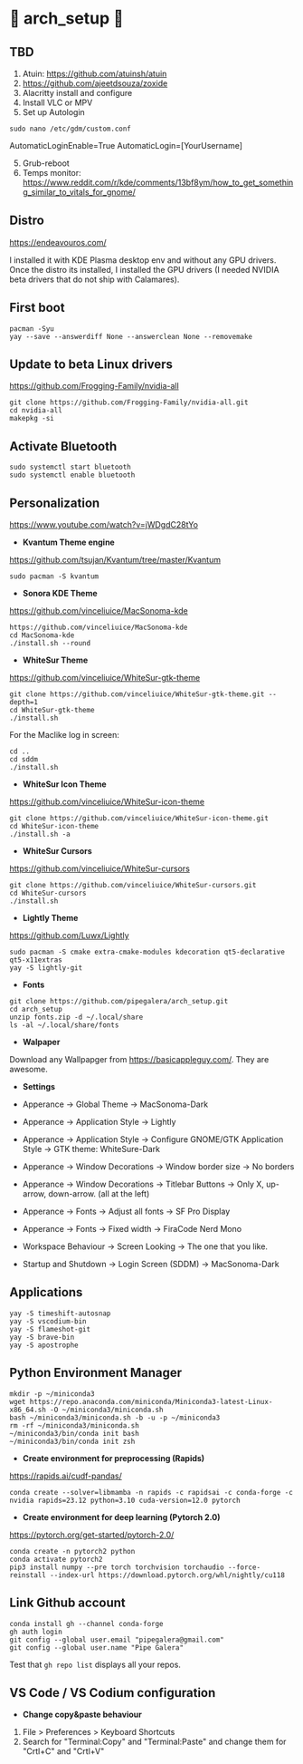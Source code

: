 # 🚧 arch_setup 🚧


## TBD 

1. Atuin: https://github.com/atuinsh/atuin
2. https://github.com/ajeetdsouza/zoxide
3. Alacritty install and configure
4. Install VLC or MPV
5. Set up Autologin

`sudo nano /etc/gdm/custom.conf`

AutomaticLoginEnable=True
AutomaticLogin=[YourUsername]

5. Grub-reboot
6. Temps monitor: https://www.reddit.com/r/kde/comments/13bf8ym/how_to_get_something_similar_to_vitals_for_gnome/

## Distro 

https://endeavouros.com/

I installed it with KDE Plasma desktop env and without any GPU drivers. Once the distro its installed, I installed the GPU drivers (I needed NVIDIA beta drivers that do not ship with Calamares). 

## First boot

```
pacman -Syu
yay --save --answerdiff None --answerclean None --removemake
```

## Update to beta Linux drivers

https://github.com/Frogging-Family/nvidia-all

```
git clone https://github.com/Frogging-Family/nvidia-all.git
cd nvidia-all
makepkg -si
```

## Activate Bluetooth 

```
sudo systemctl start bluetooth
sudo systemctl enable bluetooth
```

## Personalization 

https://www.youtube.com/watch?v=jWDgdC28tYo

- **Kvantum Theme engine**

https://github.com/tsujan/Kvantum/tree/master/Kvantum

```
sudo pacman -S kvantum
```

- **Sonora KDE Theme**

https://github.com/vinceliuice/MacSonoma-kde

```
https://github.com/vinceliuice/MacSonoma-kde
cd MacSonoma-kde
./install.sh --round
```

- **WhiteSur Theme**

https://github.com/vinceliuice/WhiteSur-gtk-theme

```
git clone https://github.com/vinceliuice/WhiteSur-gtk-theme.git --depth=1
cd WhiteSur-gtk-theme
./install.sh
```

For the Maclike log in screen: 

```
cd ..
cd sddm
./install.sh
```

- **WhiteSur Icon Theme**

https://github.com/vinceliuice/WhiteSur-icon-theme

```
git clone https://github.com/vinceliuice/WhiteSur-icon-theme.git
cd WhiteSur-icon-theme
./install.sh -a
```

- **WhiteSur Cursors**

https://github.com/vinceliuice/WhiteSur-cursors

```
git clone https://github.com/vinceliuice/WhiteSur-cursors.git
cd WhiteSur-cursors
./install.sh
```

- **Lightly Theme**

https://github.com/Luwx/Lightly

```
sudo pacman -S cmake extra-cmake-modules kdecoration qt5-declarative qt5-x11extras
yay -S lightly-git
```

- **Fonts**

```
git clone https://github.com/pipegalera/arch_setup.git
cd arch_setup
unzip fonts.zip -d ~/.local/share
ls -al ~/.local/share/fonts
```

- **Walpaper**

Download any Wallpapger from https://basicappleguy.com/. They are awesome. 

- **Settings**


- Apperance -> Global Theme -> MacSonoma-Dark
- Apperance -> Application Style -> Lightly
- Apperance -> Application Style -> Configure GNOME/GTK Application Style -> GTK theme: WhiteSure-Dark
- Apperance -> Window Decorations -> Window border size -> No borders
- Apperance -> Window Decorations -> Titlebar Buttons -> Only X, up-arrow, down-arrow. (all at the left) 
- Apperance -> Fonts -> Adjust all fonts -> SF Pro Display
- Apperance -> Fonts -> Fixed width -> FiraCode Nerd Mono
- Workspace Behaviour -> Screen Looking -> The one that you like.
- Startup and Shutdown -> Login Screen (SDDM) -> MacSonoma-Dark


## Applications

```
yay -S timeshift-autosnap
yay -S vscodium-bin
yay -S flameshot-git
yay -S brave-bin
yay -S apostrophe
```

## Python Environment Manager

```
mkdir -p ~/miniconda3
wget https://repo.anaconda.com/miniconda/Miniconda3-latest-Linux-x86_64.sh -O ~/miniconda3/miniconda.sh
bash ~/miniconda3/miniconda.sh -b -u -p ~/miniconda3
rm -rf ~/miniconda3/miniconda.sh
~/miniconda3/bin/conda init bash
~/miniconda3/bin/conda init zsh
```

- **Create environment for preprocessing (Rapids)**

https://rapids.ai/cudf-pandas/

```
conda create --solver=libmamba -n rapids -c rapidsai -c conda-forge -c nvidia rapids=23.12 python=3.10 cuda-version=12.0 pytorch
```

- **Create environment for deep learning (Pytorch 2.0)**

https://pytorch.org/get-started/pytorch-2.0/

```
conda create -n pytorch2 python
conda activate pytorch2
pip3 install numpy --pre torch torchvision torchaudio --force-reinstall --index-url https://download.pytorch.org/whl/nightly/cu118
```


## Link Github account

```
conda install gh --channel conda-forge	
gh auth login
git config --global user.email "pipegalera@gmail.com"
git config --global user.name "Pipe Galera"
```

Test that `gh repo list` displays all your repos. 


## VS Code / VS Codium configuration 

- **Change copy&paste behaviour**

1. File > Preferences > Keyboard Shortcuts
2. Search for "Terminal:Copy" and "Terminal:Paste" and change them for "Crtl+C" and "Crtl+V"



